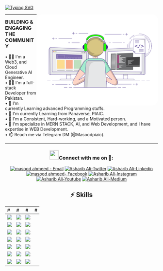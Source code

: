 <!-- animation start  -->


[![Typing SVG](https://readme-typing-svg.demolab.com?font=Roboto+Slab&weight=500&size=25&duration=4000&pause=500&color=FF8000&center=true&vCenter=true&width=665&height=55&lines=%E2%9C%A8Hello%2C+I'm+Masood+Ahmed%E2%9C%A8;%E2%9C%A8Passionate+MERN+Stack+Developer.%E2%9C%A8;%E2%9C%A8Switching+the+Web2+users+to+Web3%E2%9C%A8;%E2%9C%A8Building+%26+Empowering+the+Community%E2%9C%A8;%E2%9C%A8Follow+to+Become+a+Web3+Developer%E2%9C%A8)](https://git.io/typing-svg)


<!-- animation end  -->
			

<img align="right" alt="Coding" width="400" style="border-radius:20px;"
	src="https://raw.githubusercontent.com/devSouvik/devSouvik/master/gif3.gif"/>

<hr>
<h3 style="margin-top: 4px;">BUILDING & ENGAGING THE COMMUNITY</h3>
• 💪🏻 I'm a Web3, and Cloud Generative AI Engineer.<br>
• 👨‍💻 I'm a full-stack Developer from Pakistan.<br>
• 🌱 I’m currently Learning advanced Programming stuffs.<br> 
• 📗 I'm currently Learning from Panaverse, PIAIC.<br>
• 🚀 I'm a Consistent, Hard-working, and a Motivated person.<br> 
• 🌊 I'm specialize in MERN STACK, AI, and Web Development, and I have expertise in WEB Development.<br>
• 📫 Reach me via Telegram DM (@Masoodpiaic).<br>
<hr>

<h3 align="center" > <img src="https://media.giphy.com/media/iY8CRBdQXODJSCERIr/giphy.gif" width="30" height="30" style="margin-center: 10px;">Connect with me on 🤝: </h3>
 
 
<p align="center">

 <div align="center"  class="icons-social" style="margin-center: 10px;">
<div>   
    <a href="masoodahmeed0031@gmail.com" target="_blank"><img src="https://img.shields.io/badge/-Email-0D1117?style=for-the-badge&logo=protonmail&logoColor=F0DB4F" alt="masood ahmeed - Email"></a>
<!--     <a href="https://t.me/AsharibAli" target="_blank"><img src="https://img.shields.io/badge/Telegram-0D1117?style=for-the-badge&logo=telegram&logoColor=F0DB4F" alt="Asharib Ali -Telegram"></a> -->
    <a href="https://twitter.com/0xAsharib" target="_blank"><img src="https://img.shields.io/badge/Twitter-0D1117?style=for-the-badge&logo=twitter&logoColor=F0DB4F" alt="Asharib Ali-Twitter"></a>
    <a href="https://linkedin.com/in/masood-ahmed-2b1845291" target="_blank"><img src="https://img.shields.io/badge/Linkedin-0D1117?style=for-the-badge&logo=linkedin&logoColor=F0DB4F" alt="Asharib Ali-Linkedin"></a><br>
    <a href="https://www.facebook.com/home.php" target="_blank"><img src="https://img.shields.io/badge/Facebook-0D1117?style=for-the-badge&logo=Facebook&logoColor=F0DB4F" alt="masood ahmeed- Facebook"></a>
    <a href="https://www.Instagram.com/0xasharib/" target="_blank"><img src="https://img.shields.io/badge/Instagram-0D1117?style=for-the-badge&logo=instagram&logoColor=F0DB4F" alt="Asharib Ali-Instagram"></a>
    <a href="https://youtube.com/@0xAsharib" target="_blank"><img src="https://img.shields.io/badge/Youtube-0D1117?style=for-the-badge&logo=youtube&logoColor=F0DB4F" alt="Asharib Ali-Youtube"></a>
<!--     <a href="https://www.fiverr.com/asharibarain" target="_blank"><img src="https://img.shields.io/badge/Fiverr-0D1117?style=for-the-badge&logo=fiverr&logoColor=F0DB4F" alt="Asharib Ali-fiverr"></a> -->
<a href="https://asharibali.medium.com/" target="_blank"><img src="https://img.shields.io/badge/Medium-0D1117?style=for-the-badge&logo=medium&logoColor=F0DB4F" alt="Asharib Ali-Medium"></a>
    <br>
</div>
</p>




<h2>⚡ Skills</h2>

| # | # | # | # |
| :------------ | :--------------- | :----- | :----- 
| <img src="https://img.shields.io/badge/-JavaScript-0D1117?style=flat-square&logo=javascript&logoColor=F0DB4F"> | <img src="https://img.shields.io/badge/-HTML5-0D1117?style=flat-square&logo=html5&logoColor=F0DB4F"> | <img src="https://img.shields.io/badge/-Windows-0D1117?style=flat-square&logo=Windows&logoColor=F0DB4F"> |
| <img src="https://img.shields.io/badge/-TypeScript-0D1117?style=flat-square&logo=typescript&logoColor=F0DB4F"> | <img src="https://img.shields.io/badge/-CSS3-0D1117?style=flat-square&logo=css3&logoColor=F0DB4F"> | <img src="https://img.shields.io/badge/-Git-0D1117?style=flat-square&logo=git&logoColor=F0DB4F"> | 
| <img src="https://img.shields.io/badge/-React-0D1117?style=flat-square&logo=react&logoColor=F0DB4F"> | <img src="https://img.shields.io/badge/-SASS-0D1117?style=flat-square&logo=sass&logoColor=F0DB4F"> | <img src="https://img.shields.io/badge/-Remix-0D1117?style=flat-square&logo=remix&logoColor=F0DB4F"> | 
| <img src="https://img.shields.io/badge/-Next.js-0D1117?style=flat-square&logo=next.js&logoColor=F0DB4F"> | <img src="https://img.shields.io/badge/-TailwindCSS-0D1117?style=flat-square&logo=tailwindcss&logoColor=F0DB4F"> | <img src="https://img.shields.io/badge/-MySQL-0D1117?style=flat-square&logo=mysql&logoColor=F0DB4F"> |
| <img src="https://img.shields.io/badge/-Node.js-0D1117?style=flat-square&logo=Node.js&logoColor=F0DB4F"> | <img src="https://img.shields.io/badge/-Styled Component-0D1117?style=flat-square&logo=styledcomponents&logoColor=F0DB4F"> | <img src="https://img.shields.io/badge/-Canva-0D1117?style=flat-square&logo=canva&logoColor=F0DB4F"> | 
| <img src="https://img.shields.io/badge/-Solidity-0D1117?style=flat-square&logo=solidity&logoColor=F0DB4F"> | <img src="https://img.shields.io/badge/-ChakraUi-0D1117?style=flat-square&logo=chakraui&logoColor=F0DB4F"> | <img src="https://img.shields.io/badge/-Figma-0D1117?style=flat-square&logo=figma&logoColor=F0DB4F">  | 
| <img src="https://img.shields.io/badge/-Rust-0D1117?style=flat-square&logo=rust&logoColor=F0DB4F"> | <img src="https://img.shields.io/badge/-Ethereum-0D1117?style=flat-square&logo=ethereum&logoColor=F0DB4F">  | <img src="https://img.shields.io/badge/-VSCode-0D1117?style=flat-square&logo=visualstudio&logoColor=F0DB4F">  | <br>

